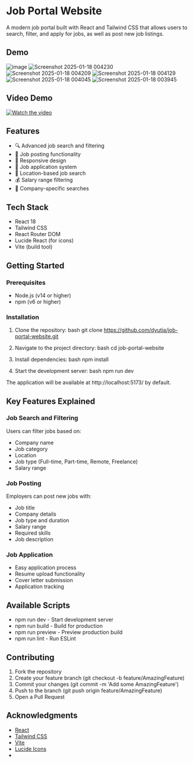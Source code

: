 # Job Portal Website

A modern job portal built with React and Tailwind CSS that allows users to search, filter, and apply for jobs, as well as post new job listings.

## Demo
![image](https://github.com/user-attachments/assets/97b684b3-80db-4746-a668-4fce418e4142)
![Screenshot 2025-01-18 004230](https://github.com/user-attachments/assets/a557b41c-d61a-4911-872b-eaf70623e7b2)
![Screenshot 2025-01-18 004209](https://github.com/user-attachments/assets/660158c3-07fe-4353-9b92-abb6726ab2f6)
![Screenshot 2025-01-18 004129](https://github.com/user-attachments/assets/1f5d7586-0fd6-4ed2-bc29-82f0c06e5273)
![Screenshot 2025-01-18 004045](https://github.com/user-attachments/assets/b187aaa2-c90f-4e0a-a316-ac8d29aa54e5)
![Screenshot 2025-01-18 003945](https://github.com/user-attachments/assets/8e045f73-a711-4285-92f3-ad0c4f7c1724)

## Video Demo
[![Watch the video](https://via.placeholder.com/800x450.png?text=Click+to+watch+the+demo)](https://drive.google.com/file/d/178p3PlvG4HjOXDvFPNjdb86SM5IvL1o-/view?usp=sharing)

## Features

- 🔍 Advanced job search and filtering
- 📝 Job posting functionality
- 📱 Responsive design
- 🎯 Job application system
- 📍 Location-based job search
- 💰 Salary range filtering
- 🏢 Company-specific searches

## Tech Stack

- React 18
- Tailwind CSS
- React Router DOM
- Lucide React (for icons)
- Vite (build tool)

## Getting Started

### Prerequisites

- Node.js (v14 or higher)
- npm (v6 or higher)

### Installation

1. Clone the repository:
   bash
   git clone https://github.com/dyutia/job-portal-website.git
   

2. Navigate to the project directory:
   bash
   cd job-portal-website
   

3. Install dependencies:
   bash
   npm install
   

4. Start the development server:
   bash
   npm run dev
   

The application will be available at http://localhost:5173/ by default.

## Key Features Explained

### Job Search and Filtering

Users can filter jobs based on:
- Company name
- Job category
- Location
- Job type (Full-time, Part-time, Remote, Freelance)
- Salary range

### Job Posting

Employers can post new jobs with:
- Job title
- Company details
- Job type and duration
- Salary range
- Required skills
- Job description


### Job Application

- Easy application process
- Resume upload functionality
- Cover letter submission
- Application tracking

## Available Scripts

- npm run dev - Start development server
- npm run build - Build for production
- npm run preview - Preview production build
- npm run lint - Run ESLint

## Contributing

1. Fork the repository
2. Create your feature branch (git checkout -b feature/AmazingFeature)
3. Commit your changes (git commit -m 'Add some AmazingFeature')
4. Push to the branch (git push origin feature/AmazingFeature)
5. Open a Pull Request


## Acknowledgments

- [React](https://reactjs.org/)
- [Tailwind CSS](https://tailwindcss.com/)
- [Vite](https://vitejs.dev/)
- [Lucide Icons](https://lucide.dev/)
- 


